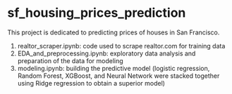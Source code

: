 # sf_housing_prices_prediction

This project is dedicated to predicting prices of houses in San Francisco.  

1. realtor_scraper.ipynb: code used to scrape realtor.com for training data
2. EDA_and_preprocessing.ipynb: exploratory data analysis and preparation of the data for modeling
3. modeling.ipynb: building the predictive model (logistic regression, Random Forest, XGBoost, and Neural Network were stacked together using Ridge regression to obtain a superior model) 
